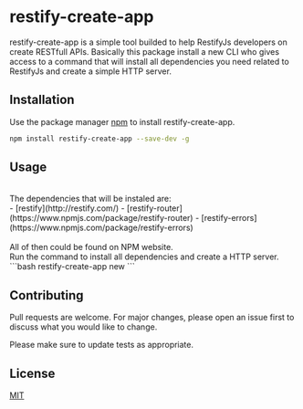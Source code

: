 # restify-create-app

restify-create-app is a simple tool builded to help RestifyJs developers on create RESTfull APIs. Basically this package install a new CLI who gives access to a command that will install all dependencies you need related to RestifyJs and create a simple HTTP server.

## Installation

Use the package manager [npm](https://www.npmjs.com/) to install restify-create-app.

```bash
npm install restify-create-app --save-dev -g
```

## Usage

<br>
The dependencies that will be instaled are:
<br>
- [restify](http://restify.com/)
- [restify-router](https://www.npmjs.com/package/restify-router)
- [restify-errors](https://www.npmjs.com/package/restify-errors)
<br>
<br>
All of then could be found on NPM website.
<br>
Run the command to install all dependencies and create a HTTP server.
<br>
```bash
restify-create-app new
```

## Contributing
Pull requests are welcome. For major changes, please open an issue first to discuss what you would like to change.

Please make sure to update tests as appropriate.

## License
[MIT](https://choosealicense.com/licenses/mit/)